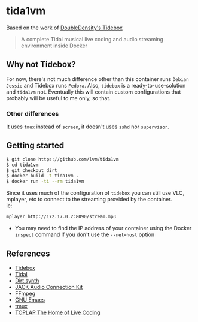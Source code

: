 # tida1vm

Based on the work of [DoubleDensity's Tidebox](https://github.com/DoubleDensity/tidebox)

> A complete Tidal musical live coding and audio streaming environment inside Docker

## Why not Tidebox?

For now, there's not much difference other than this container runs `Debian Jessie` and Tidebox runs `Fedora`. Also, `tidebox` is a ready-to-use-solution and `tida1vm` not. Eventually this will contain custom configurations that probably will be useful to me only, so that.

### Other differences

It uses `tmux` instead of `screen`, it doesn't uses `sshd` nor `supervisor`.  

## Getting started

```bash  
$ git clone https://github.com/lvm/tida1vm
$ cd tida1vm
$ git checkout dirt
$ docker build -t tida1vm .
$ docker run -ti --rm tida1vm
```

Since it uses much of the configuration of `tidebox` you can still use VLC, mplayer, etc to connect to the streaming provided by the container.  
ie:  
```bash    
mplayer http://172.17.0.2:8090/stream.mp3
```
* You may need to find the IP address of your container using the Docker `inspect` command if you don't use the `--net=host` option    


## References

- [Tidebox](https://github.com/DoubleDensity/tidebox)
- [Tidal](http://tidal.lurk.org)
- [Dirt synth](https://github.com/tidalcycles/Dirt)
- [JACK Audio Connection Kit](http://www.jackaudio.org/)
- [FFmpeg](https://www.ffmpeg.org/)
- [GNU Emacs](https://www.gnu.org/software/emacs/)
- [tmux](https://tmux.github.io/)
- [TOPLAP The Home of Live Coding](http://toplap.org/)
